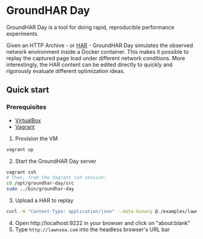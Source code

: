 # GroundHAR Day

GroundHAR Day is a tool for doing rapid, reproducible performance experiments.

Given an HTTP Archive - or [HAR][] - GroundHAR Day simulates the observed
network environment inside a Docker container. This makes it possible to replay
the captured page load under different network conditions. More interestingly,
the HAR content can be edited directly to quickly and rigorously evaluate
different optimization ideas.

## Quick start

### Prerequisites

* [VirtualBox][]
* [Vagrant][]

1. Provision the VM

  ```sh
  vagrant up
  ```

2. Start the GroundHAR Day server

  ```sh
  vagrant ssh
  # then, from the Vagrant ssh session:
  cd /opt/groundhar-day/src
  sudo ../bin/groundhar-day
  ```

3. Upload a HAR to replay

  ```sh
  curl -H "Content-Type: application/json" --data-binary @./examples/lawnsea.com.har -X PUT http://localhost:9000/har
  ```

4. Open http://localhost:9222 in your browser and click on "about:blank"
5. Type `http://lawnsea.com` into the headless browser's URL bar

[HAR]: http://www.softwareishard.com/blog/har-12-spec/
[Vagrant]: https://www.vagrantup.com/downloads.html
[VirtualBox]: https://www.virtualbox.org/wiki/Downloads
